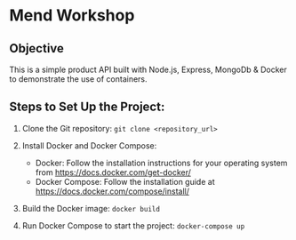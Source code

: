 # Mend Workshop

## Objective
This is a simple product API built with Node.js, Express, MongoDb & Docker to demonstrate the use of containers.

## Steps to Set Up the Project:

1. Clone the Git repository:
    `git clone <repository_url>`

2. Install Docker and Docker Compose:
   - Docker: Follow the installation instructions for your operating system from https://docs.docker.com/get-docker/
   - Docker Compose: Follow the installation guide at https://docs.docker.com/compose/install/

3. Build the Docker image:
    `docker build`

4. Run Docker Compose to start the project:
    `docker-compose up`